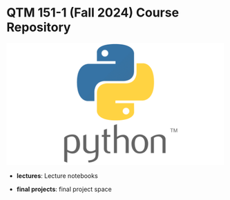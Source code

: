 # QTM 151-1 (Fall 2024) Course Repository
![Python-Logo](Python-logo-1024x576.png)

- **lectures**: Lecture notebooks

- **final projects**: final project space
